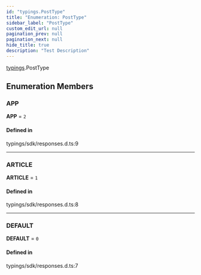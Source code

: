 ```yaml
---
id: "typings.PostType"
title: "Enumeration: PostType"
sidebar_label: "PostType"
custom_edit_url: null
pagination_prev: null
pagination_next: null
hide_title: true
description: "Test Description"
---
```


[typings](../namespaces/typings.md).PostType

## Enumeration Members

### APP

 **APP** = ``2``

#### Defined in

typings/sdk/responses.d.ts:9

___

### ARTICLE

 **ARTICLE** = ``1``

#### Defined in

typings/sdk/responses.d.ts:8

___

### DEFAULT

 **DEFAULT** = ``0``

#### Defined in

typings/sdk/responses.d.ts:7
